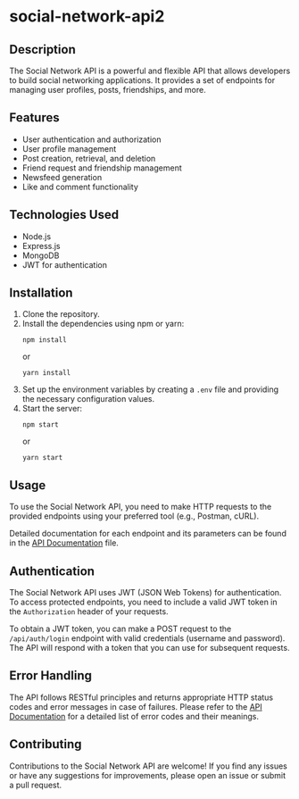 # social-network-api2

## Description

The Social Network API is a powerful and flexible API that allows developers to build social networking applications. It provides a set of endpoints for managing user profiles, posts, friendships, and more.

## Features

- User authentication and authorization
- User profile management
- Post creation, retrieval, and deletion
- Friend request and friendship management
- Newsfeed generation
- Like and comment functionality

## Technologies Used

- Node.js
- Express.js
- MongoDB
- JWT for authentication

## Installation

1. Clone the repository.
2. Install the dependencies using npm or yarn:
   ```
   npm install
   ```
   or
   ```
   yarn install
   ```
3. Set up the environment variables by creating a `.env` file and providing the necessary configuration values.
4. Start the server:
   ```
   npm start
   ```
   or
   ```
   yarn start
   ```

## Usage

To use the Social Network API, you need to make HTTP requests to the provided endpoints using your preferred tool (e.g., Postman, cURL).

Detailed documentation for each endpoint and its parameters can be found in the [API Documentation](./API_DOCUMENTATION.md) file.

## Authentication

The Social Network API uses JWT (JSON Web Tokens) for authentication. To access protected endpoints, you need to include a valid JWT token in the `Authorization` header of your requests.

To obtain a JWT token, you can make a POST request to the `/api/auth/login` endpoint with valid credentials (username and password). The API will respond with a token that you can use for subsequent requests.

## Error Handling

The API follows RESTful principles and returns appropriate HTTP status codes and error messages in case of failures. Please refer to the [API Documentation](./API_DOCUMENTATION.md) for a detailed list of error codes and their meanings.

## Contributing

Contributions to the Social Network API are welcome! If you find any issues or have any suggestions for improvements, please open an issue or submit a pull request.
